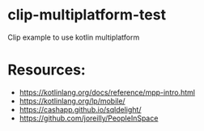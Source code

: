 # clip-multiplatform-test
Clip example to use kotlin multiplatform
# Resources:
- https://kotlinlang.org/docs/reference/mpp-intro.html
- https://kotlinlang.org/lp/mobile/
- https://cashapp.github.io/sqldelight/
- https://github.com/joreilly/PeopleInSpace
